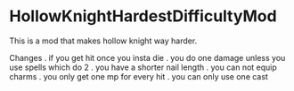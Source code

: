 # HollowKnightHardestDifficultyMod
This is a mod that makes hollow knight way harder.

Changes
  . if you get hit once you insta die 
  . you do one damage unless you use spells which do 2
  . you have a shorter nail length
  . you can not equip charms 
  . you only get one mp for every hit 
  . you can only use one cast

